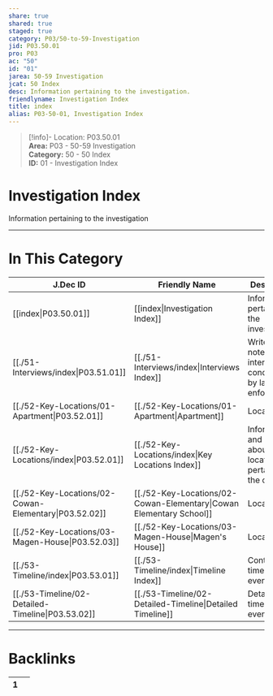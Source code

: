 ```yaml
---  
share: true  
shared: true  
staged: true  
category: P03/50-to-59-Investigation  
jid: P03.50.01  
pro: P03  
ac: "50"  
id: "01"  
jarea: 50-59 Investigation  
jcat: 50 Index  
desc: Information pertaining to the investigation.  
friendlyname: Investigation Index  
title: index  
alias: P03-50-01, Investigation Index  
---  
```

  
>[!info]- Location: P03.50.01  
>**Area:** P03 - 50-59 Investigation  
>**Category:** 50 - 50 Index  
>**ID:** 01 - Investigation Index  
  
# Investigation Index  
  
Information pertaining to the investigation  
  
  
  
---  
# In This Category  
  
| J.Dec ID                                                                                                | Friendly Name                                                                                                         | Description                                                       |  
| ------------------------------------------------------------------------------------------------------- | --------------------------------------------------------------------------------------------------------------------- | ----------------------------------------------------------------- |  
| [[index\|P03.50.01]]                                | [[index\|Investigation Index]]                                    | Information pertaining to the investigation.                      |  
| [[./51-Interviews/index\|P03.51.01]]                  | [[./51-Interviews/index\|Interviews Index]]                         | Writeups and notes about interviews conducted by law enforcement. |  
| [[./52-Key-Locations/01-Apartment\|P03.52.01]]        | [[./52-Key-Locations/01-Apartment\|Apartment]]                      | Location                                                          |  
| [[./52-Key-Locations/index\|P03.52.01]]               | [[./52-Key-Locations/index\|Key Locations Index]]                   | Information and notes about key locations pertaining to the case. |  
| [[./52-Key-Locations/02-Cowan-Elementary\|P03.52.02]] | [[./52-Key-Locations/02-Cowan-Elementary\|Cowan Elementary School]] | Location                                                          |  
| [[./52-Key-Locations/03-Magen-House\|P03.52.03]]      | [[./52-Key-Locations/03-Magen-House\|Magen's House]]                | Location                                                          |  
| [[./53-Timeline/index\|P03.53.01]]                    | [[./53-Timeline/index\|Timeline Index]]                             | Contains the timeline of events.                                  |  
| [[./53-Timeline/02-Detailed-Timeline\|P03.53.02]]     | [[./53-Timeline/02-Detailed-Timeline\|Detailed Timeline]]           | Detailed timeline of events.                                      |  
  
  
---  
# Backlinks  
<div><table class="dataview table-view-table"><thead class="table-view-thead"><tr class="table-view-tr-header"><th class="table-view-th"><span></span><span class="dataview small-text">1</span></th><th class="table-view-th"><span></span></th></tr></thead><tbody class="table-view-tbody"></tbody></table></div>
